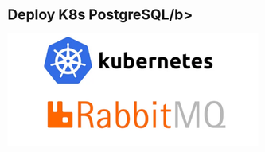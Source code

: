 <h1 align="left">
  <b>Deploy K8s PostgreSQL/b>
</h1>

![](https://github.com/GinoLopez12/rabbit-k8s-deploy/blob/master/img/diagram.png)

